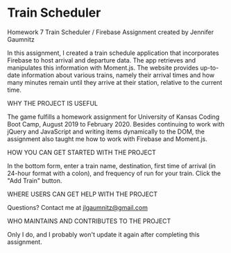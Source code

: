 # Train Scheduler
Homework 7 Train Scheduler / Firebase Assignment
created by Jennifer Gaumnitz

In this assignment, I created a train schedule application that incorporates Firebase to host arrival and departure data. The app retrieves and manipulates this information with Moment.js. The website provides up-to-date information about various trains, namely their arrival times and how many minutes remain until they arrive at their station, relative to the current time.

WHY THE PROJECT IS USEFUL

  The game fulfills a homework assignment for University of Kansas Coding Boot Camp, August 2019 to February 2020. Besides continuing to work with jQuery and JavaScript and writing items dynamically to the DOM, the assignment also taught me how to work with Firebase and Moment.js.

HOW YOU CAN GET STARTED WITH THE PROJECT

In the bottom form, enter a train name, destination, first time of arrival (in 24-hour format with a colon), and frequency of run for your train. Click the "Add Train" button.

WHERE USERS CAN GET HELP WITH THE PROJECT

  Questions? Contact me at jlgaumnitz@gmail.com

WHO MAINTAINS AND CONTRIBUTES TO THE PROJECT

  Only I do, and I probably won't update it again after completing this assignment. 
